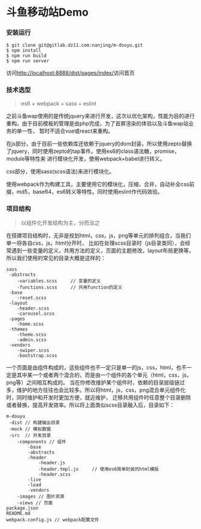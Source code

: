 # 斗鱼移动站Demo

### 安装运行

```
$ git clone git@gitlab.dz11.com:nanjing/m-douyu.git
$ npm install
$ npm run build  
$ npm run server
```

访问[http://localhost:8888/dist/pages/index/](http://localhost:8888/dist/pages/index/)访问首页

### 技术选型

> es6 + webpack + sass + eslint

之前斗鱼wap使用的是传统jquery来进行开发，这次以优化架构，性能为目的进行重构。由于目前模板的管理是由php完成，为了首屏渲染的体验以及斗鱼wap站业务的单一性，
暂时不适合vue或react来重构。

在js部分，由于目前一些依赖库还依赖于jquery的dom封装，所以使用zepto替换了jquery，同时使用zepto的tap事件。使用es6的class语法糖，promise，module等特性来
进行模块化开发，使用webpack+babel进行转义。

css部分，使用sass(scss语法)来进行模块化。

使用webpack作为构建工具，主要使用它的模块化，压缩，合并，自动补全css前缀，md5，base64，es6转义等特性。同时使用eslint作代码效验。

### 项目结构
> 以组件化开发结构为主，分而治之

在搭建项目结构时，无非是规划html，css，js，png等单元的排列组合，当我们单一将各自css，js，html分开时，
比如在处理scss目录时（js目录类同），会经常遇到一些变量的定义，共用方法的定义，页面的主题修改，layout布局更换等，所以我们使用的常见的目录大概是这样的：

```
sass
 -abstracts
 	-variables.scss 	// 变量的定义
 	-functions.scss 	// 共用function的定义
 -base
 	-reset.scss
 -layout
	-header.scss
	-carousel.scss
 -pages
 	-home.scss
 -themes
 	-theme.scss
 	-admin.scss
 -vendors
 	-swiper.scss
 	-bootstrap.scss
```
	
一个页面是由组件构成的，这些组件也不一定只是单一的js，css，html，也不一定是其中某一个或者两个混合的，而是由一个组件的各个单元（html，css，js，png等）之间相互构成的。
当在你修改维护某个组件时，依赖的目录层级链过多，维护的地方往往也会比较多。所以将html，js，css，png混合单元组件化时，同时维护和开发时更加方便，就近维护，
迁移共用组件时任意整个目录删除或者替换，提高开发效率。所以将上面类似scss目录融入后，目录如下：

```
m-douyu
 -dist // 构建输出目录
 -mock // 模拟数据
 -src  // 开发目录
 	-components	// 组件
 		-base
 		-abstracts
 		-header
 			-header.js
 			-header.tmpl.js 	// 使用es6简单封装的html模版
 			-header.scss
 		-live
 		-load
 		-vendors
 	-images	// 图片资源
 	-views // 页面
package.json
README.md
webpack.config.js // webpack配置文件
```

